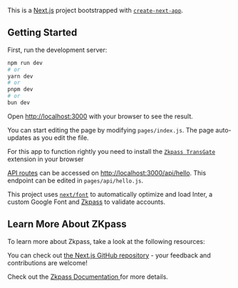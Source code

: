 This is a [Next.js](https://nextjs.org/) project bootstrapped with [`create-next-app`](https://github.com/vercel/next.js/tree/canary/packages/create-next-app).

## Getting Started

First, run the development server:

```bash
npm run dev
# or
yarn dev
# or
pnpm dev
# or
bun dev
```

Open [http://localhost:3000](http://localhost:3000) with your browser to see the result.

You can start editing the page by modifying `pages/index.js`. The page auto-updates as you edit the file.

For this app to function rightly you need to install the [`Zkpass TransGate`](https://chromewebstore.google.com/detail/zkpass-transgate/afkoofjocpbclhnldmmaphappihehpma?hl=en-US&utm_source=ext_sidebar) extension in your browser

[API routes](https://nextjs.org/docs/api-routes/introduction) can be accessed on [http://localhost:3000/api/hello](http://localhost:3000/api/hello). This endpoint can be edited in `pages/api/hello.js`.

This project uses [`next/font`](https://nextjs.org/docs/basic-features/font-optimization) to automatically optimize and load Inter, a custom Google Font and [Zkpass](https://zkpass.org) to validate accounts.

## Learn More About ZKpass

To learn more about Zkpass, take a look at the following resources:

You can check out [the Next.js GitHub repository](https://github.com/zkPassOfficial/) - your feedback and contributions are welcome!

Check out the [Zkpass Documentation ](https://zkpass.gitbook.io/zkpass) for more details.
